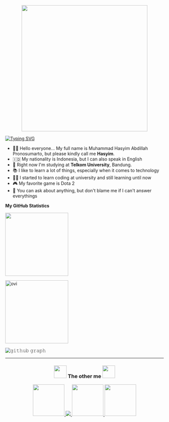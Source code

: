 <div id="header" align="center">
  <img src="https://media.giphy.com/media/26tn33aiTi1jkl6H6/giphy.gif" width="400px"/>
</div>

[![Typing SVG](https://readme-typing-svg.herokuapp.com?font=Caveat&size=30&color=2CFF00&background=000000&vCenter=true&width=500&lines=Heyy!!!...+My+Name+is+Hasyim;a+Telecommunication+Engineering+Student;I'm+from+Bali%2C+Indonesia;and+I+love+learning+a+lot+of+things)](https://git.io/typing-svg)

- :man_student: Hello everyone... My full name is Muhammad Hasyim Abdillah Pronosumarto, but please kindly call me **Hasyim**.
- :indonesia: My nationality is Indonesia, but I can also speak in English
- :school: Right now I'm studying at **Telkom University**, Bandung.
- :books: I like to learn a lot of things, especially when it comes to technology
- :technologist: I started to learn coding at university and still learning until now
- :video_game: My favorite game is Dota 2
- 💬 You can ask about anything, but don't blame me if I can't answer everythings

**My GitHub Statistics**

<p><img src="https://github-readme-stats.vercel.app/api?username=HasyimAP&show_icons=true&theme=radical" height="200px"></p>

<p><img src="https://github-readme-stats.vercel.app/api/top-langs?username=HasyimAP&show_icons=true&locale=en&layout=compact&theme=radical" alt="ovi" height="200px"></p>

![𝚐𝚒𝚝𝚑𝚞𝚋 𝚐𝚛𝚊𝚙𝚑](https://activity-graph.herokuapp.com/graph?username=HasyimAP&theme=react-dark&hide_border=true&area=true)

<hr>
<h3 align="center"><img src="https://media.giphy.com/media/dXRrE7Nn5BcN8YXRzE/giphy.gif" height="40px"> The other me <img src="https://media.giphy.com/media/dXRrE7Nn5BcN8YXRzE/giphy.gif" height="40px"></h3>

<p align="center">
  <a href="https://www.linkedin.com/in/hasyim-abdillah-391079237/">
    <img src="https://www.vectorlogo.zone/logos/linkedin/linkedin-ar21.svg" height="100px">
  </a>
  
  <a href="https://www.instagram.com/hasyim2051/">
    <img src="https://www.vectorlogo.zone/logos/instagram/instagram-ar21.svg" heigth="100px">
  </a>
  
  <a href="mailto:abdillahpronosumarto@gmail.com">
    <img src="https://www.vectorlogo.zone/logos/gmail/gmail-ar21.svg" height="100px">
  </a>
  
  <a href="https://www.kaggle.com/hasyimabdillah">
    <img src="https://www.vectorlogo.zone/logos/kaggle/kaggle-ar21.svg" height="100px">
  </a>
</p>
